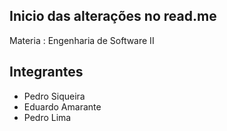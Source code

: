 ## Inicio das alterações no read.me

Materia : Engenharia de Software II </br>
## Integrantes
- Pedro Siqueira
- Eduardo Amarante
- Pedro Lima
